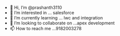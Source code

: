 - 👋 Hi, I’m @prashanth3110
- 👀 I’m interested in ... salesforce
- 🌱 I’m currently learning ... lwc and integration
- 💞️ I’m looking to collaborate on ...apex development
- 📫 How to reach me ...9182003278

<!---
prashanth3110/prashanth3110 is a ✨ special ✨ repository because its `README.md` (this file) appears on your GitHub profile.
You can click the Preview link to take a look at your changes.
--->
